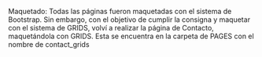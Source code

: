 Maquetado: Todas las páginas fueron maquetadas con el sistema de Bootstrap. Sin embargo, con el objetivo de cumplir la consigna y maquetar con el sistema de GRIDS, volví a realizar la página de Contacto, maquetándola con GRIDS. Esta se encuentra en la carpeta de PAGES con el nombre de contact_grids 

